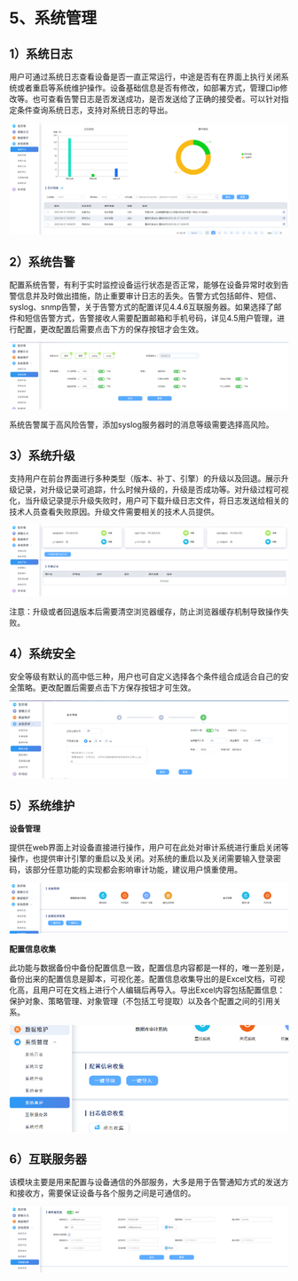 # 5、系统管理

## 1）系统日志

用户可通过系统日志查看设备是否一直正常运行，中途是否有在界面上执行关闭系统或者重启等系统维护操作。设备基础信息是否有修改，如部署方式，管理口ip修改等。也可查看告警日志是否发送成功，是否发送给了正确的接受者。可以针对指定条件查询系统日志，支持对系统日志的导出。

![](/images/operation/manage/xtgl1.png)

## 2）系统告警

配置系统告警，有利于实时监控设备运行状态是否正常，能够在设备异常时收到告警信息并及时做出措施，防止重要审计日志的丢失。告警方式包括邮件、短信、syslog、snmp告警，关于告警方式的配置详见4.4.6互联服务器。如果选择了邮件和短信告警方式，告警接收人需要配置邮箱和手机号码，详见4.5用户管理，进行配置，更改配置后需要点击下方的保存按钮才会生效。

![](/images/operation/manage/xtgl2.png)

系统告警属于高风险告警，添加syslog服务器时的消息等级需要选择高风险。

## 3）系统升级

支持用户在前台界面进行多种类型（版本、补丁、引擎）的升级以及回退。展示升级记录，对升级记录可追踪，什么时候升级的，升级是否成功等。对升级过程可视化，当升级记录提示升级失败时，用户可下载升级日志文件，将日志发送给相关的技术人员查看失败原因。升级文件需要相关的技术人员提供。

![](/images/operation/manage/xtgl3.png)

注意：升级或者回退版本后需要清空浏览器缓存，防止浏览器缓存机制导致操作失败。

## 4）系统安全

安全等级有默认的高中低三种，用户也可自定义选择各个条件组合成适合自己的安全策略。更改配置后需要点击下方保存按钮才可生效。

![](/images/operation/manage/xtgl4.png)

## 5）系统维护

**设备管理**

提供在web界面上对设备直接进行操作，用户可在此处对审计系统进行重启关闭等操作，也提供审计引擎的重启以及关闭。对系统的重启以及关闭需要输入登录密码，该部分任意功能的实现都会影响审计功能，建议用户慎重使用。

![](/images/operation/manage/xtgl5.png)


**配置信息收集**

此功能与数据备份中备份配置信息一致，配置信息内容都是一样的，唯一差别是，备份出来的配置信息是脚本，可视化差。配置信息收集导出的是Excel文档，可视化高，且用户可在文档上进行个人编辑后再导入。导出Excel内容包括配置信息：保护对象、策略管理、对象管理（不包括工号提取）以及各个配置之间的引用关系。

![](/images/operation/manage/xtgl6.png)

## 6）互联服务器

该模块主要是用来配置与设备通信的外部服务，大多是用于告警通知方式的发送方和接收方，需要保证设备与各个服务之间是可通信的。

![](/images/operation/manage/xtgl7.png)


